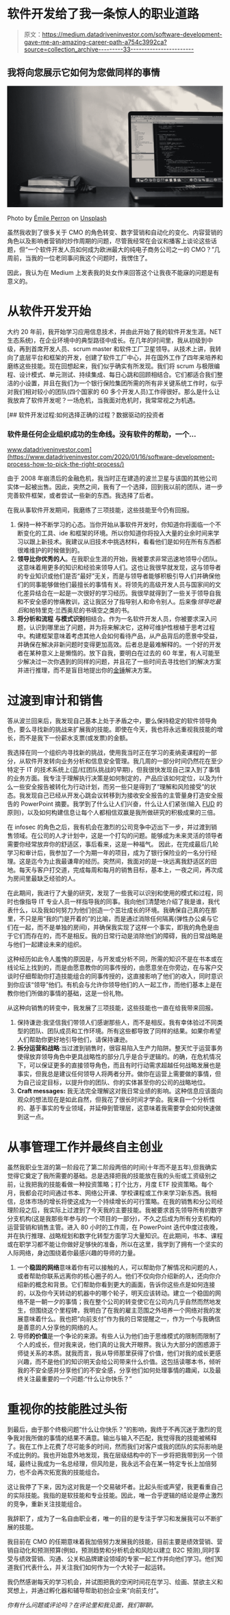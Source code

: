 # 软件开发给了我一条惊人的职业道路

> 原文：<https://medium.datadriveninvestor.com/software-development-gave-me-an-amazing-career-path-a754c3992ca?source=collection_archive---------33----------------------->

## 我将向您展示它如何为您做同样的事情

![](img/eda822505ebcef17179707ecf0831a37.png)

Photo by [Émile Perron](https://unsplash.com/@emilep?utm_source=unsplash&utm_medium=referral&utm_content=creditCopyText) on [Unsplash](https://unsplash.com/s/photos/developer?utm_source=unsplash&utm_medium=referral&utm_content=creditCopyText)

虽然我收到了很多关于 CMO 的角色转变、数字营销和自动化的变化、内容营销的角色以及影响者营销的炒作周期的问题，尽管我经常在会议和播客上谈论这些话题，但“一个软件开发人员如何成为欧洲最大的纯电子商务公司之一的 CMO？”几周前，当我的一位老同事问我这个问题时，我愣住了。

因此，我认为在 Medium 上发表我的处女作来回答这个让我夜不能寐的问题是有意义的。

# **从软件开发开始**

大约 20 年前，我开始学习应用信息技术，并由此开始了我的软件开发生涯。NET 生态系统)，在企业环境中的典型路径中成长。在几年的时间里，我从初级到中级，再到首席开发人员、scrum master 和软件工厂卫星领导。从技术上讲，我转向了底层平台和框架的开发，创建了软件工厂中心，并在国外工作了四年来培养和磨练这些技能。现在回想起来，我们似乎确实有所发现。我们将 scrum 与极限编程、设计模式、单元测试、持续集成、每日心跳和回顾相结合。它们都适合我们整洁的小设置，并且在我们为一个银行保险集团所需的所有非关键系统工作时，似乎对我们相对较小的团队(四个国家的 60 多个开发人员)工作得很好。那么是什么让我放弃了软件开发呢？一场危机，当我面对危机时，我常常视之为机遇。

[](https://www.datadriveninvestor.com/2020/01/16/software-development-process-how-to-pick-the-right-process/) [## 软件开发过程:如何选择正确的过程？数据驱动的投资者

### 软件是任何企业组织成功的生命线。没有软件的帮助，一个…

www.datadriveninvestor.com](https://www.datadriveninvestor.com/2020/01/16/software-development-process-how-to-pick-the-right-process/) 

由于 2008 年崩溃后的金融危机，我当时正在建造的波兰卫星与该国的其他公司实体一起被出售。因此，突然之间，我有了一个选择，回到我以前的团队，进一步完善软件框架，或者尝试一些新的东西。我选择了后者。

在我从事软件开发期间，我磨练了三项技能，这些技能至今仍有回报。

1.  保持一种不断学习的心态。当你开始从事软件开发时，你知道你将面临一个不断变化的工具、ide 和框架的环境。所以你知道你将投入大量的业余时间来学习以跟上新技术。我建议从旧技术中挑选材料，看看他们是如何在所有东西都很难维护的时候做到的。
2.  **领导比你优秀的人**。在我职业生涯的开始，我被要求非常迅速地领导小团队。这意味着用更多的知识和经验来领导人们。这也让我很早就发现，这与领导者的专业知识或他们是否“最好”无关，而是与领导者能够积极引导人们并确保他们的同事能够做他们最擅长的事情有关。将领先的高级开发人员与国家间的文化差异结合在一起是一次很好的学习经历。我很早就得到了一些关于领导自我和不安全感的惨痛教训，这让我区分了指导别人和命令别人。后来像*领导吃最后*和帕特里克·兰西奥尼的书填空之类的书。
3.  **将分析和流程** **与模式识别**相结合。作为一名软件开发人员，你被要求深入问题，认识到哪里出了问题，并为将来解决它，这种可维护性根植于思考过程中。构建框架意味着考虑其他人会如何看待产品，从产品背后的愿景中受益，并确保在解决非新问题时变得更加高效。后者总是最难解释的。一个好的开发者在某种意义上是懒惰的。放下自我，要明白在过去的 60 年里，有人可能至少解决过一次你遇到的同样的问题，并且花了一些时间去寻找他们的解决方案并进行推理，而不是盲目地提出你的[金锤](https://medium.com/thethursdaythought/when-all-you-have-is-a-hammer-everything-looks-like-a-nail-the-einstellung-effect-on-67ee8449f740)解决方案。

# **过渡到审计和销售**

答从波兰回来后，我发现自己基本上处于矛盾之中，要么保持稳定的软件领导角色，要么寻找新的挑战来扩展我的技能。即使在今天，我也将永远重视我技能的增长，而不是我下一份薪水支票(或发票)的金额。

我选择在同一个组织内寻找新的挑战，使用我当时正在学习的麦纳麦课程的一部分，从软件开发转向业务分析和信息安全管理。我几周的一部分时间仍然花在至少特定于 IT 的技术系统上(蓝/红团队挑战的早期)，但我很快发现自己深入到了事情的业务方面。我专注于理解执行决策是如何制定的，产品应该如何定位，以及为什么一些安全报告被转化为行动计划，而另一些只是得到了“理解和风险接受”的状态。我发现自己已经从开发心跳会议转移到为接收安全报告的主管量身打造安全报告的 PowerPoint 摘要。我学到了什么让人们兴奋，什么让人们紧张(输入 [FUD](https://en.wikipedia.org/wiki/Fear,_uncertainty,_and_doubt) 的原则)，以及如何构建信息让每个人都相信双赢是我所做研究的积极成果的三倍。

在 infosec 的角色之后，我有机会在激烈的公司竞争中迈出下一步，并过渡到销售领域。在公司的人才计划中，这是一个打勾的问题。能够成为未来灵活的领导者需要你经常放弃你的舒适区，事后看来，这是一种福气。
因此，在完成最后几轮学习和审计后，我参加了一个为期一年的项目，成为了银行保险业的一名分行经理。这是迄今为止我最谦卑的经历。突然间，我面对的是一块远离我舒适区的田地。每天与客户打交道，完成每周和每月的销售目标，基本上，一夜之间，再次成为房间里最缺乏经验的人。

在此期间，我进行了大量的研究，发现了一些我可以识别和使用的模式和过程，同时也像指导 IT 专业人员一样指导我的同事。我向他们清楚地介绍了我是谁，我代表什么，以及我如何努力为他们创造一个茁壮成长的环境。我确保自己真的在那里，不只是用“我的门是开着的”的比喻，而是通过消除任何隔离(弹性办公桌与它们在一起，而不是单独的房间)，并确保我实现了这样一个事实，即我的角色是由于它们而存在的，而不是相反。我的日常行动是消除他们的障碍，我的日常战略是与他们一起建设未来的组织。

这种经历如此令人羞愧的原因是，与开发或分析不同，所需的知识不是在书本或在线论坛上找到的，而是由愿意教你的同事传授的，由愿意坐在你旁边，在与客户交谈时仔细帮助你打造技能组合的同事传授的，这直接影响了他们的收入，同时意识到你应该“领导”他们。有机会与允许你领导他们的人一起工作，而他们基本上是在教你他们所做的事情的基础，这是一份礼物。

从这种向销售的转变中，我发展了三项技能，这些技能也一直在给我带来回报。

1.  保持谦逊:我坚信我们带领人们感谢那些人，而不是相反。我有幸体验过不同类型的团队、团队成员和工作环境。所有这些都导致了同样的结果。如果你希望人们帮助你更好地引导他们，请保持谦逊。
2.  **拆分运营和战略**:当过渡到销售时，很容易陷入生产力陷阱。整天忙于运营事务使得放弃领导角色中更具战略性的部分几乎是合乎逻辑的。的确，在危机情况下，可以保证更多的直接领导角色，而且有时行动需求超越任何战略发展也是事实，但我总是建议任何领导人将两者分开。做你在运营上需要做的事情，但为自己设定目标，以提升你的团队、你的实体甚至你的公司的战略地位。
3.  **Craft messages:** 我无法完全理解这对我日常业绩的影响。这种信息应该面向观众的想法现在是如此自然，但我花了很长时间才学会。我来自一个分析性的、基于事实的专业领域，并延伸到管理层，这意味着我需要学会如何快速做到这一点。

# **从事管理工作并最终自主创业**

虽然我职业生涯的第一阶段花了第二阶段两倍的时间(十年而不是五年),但我确实觉得它奠定了我所需要的基础。总是选择把我的技能放在我的头衔或工资级别之前，让我把我的技能看做一种投资策略；打个比方，月度 ETF 投资策略。每个月，我都会花时间通过书本、网络公开课、学校课程或工作来学习新东西。我相信，总体市场的增长将使这成为一个持续增长的可行策略。在我的销售和分公司经理阶段之后，我实际上过渡到了今天我的主要技能。我被要求首先领导所有的数字分支机构(这是我那些年参与的一个项目的一部分)，不久之后成为所有分支机构的运营营销和销售主管。进入 80 小时的工作周，在 PowerPoint 迭代中度过夜晚，并在执行推理、战略规划和数字化转型方面学习大量知识。在此期间，书本、课程或在职学习都不能让你做好足够快的准备，所以在这里，我学到了拥有一个坚实的人际网络，身边围绕着你最感兴趣的导师的力量。

1.  一个**稳固的网络**意味着你有可以接触的人，可以帮助你了解情况和问题的人，或者帮助你联系远离你的核心圈子的人。他们不仅向你介绍新的人，还向你介绍新的概念和背景。它们帮助你看到更大的画面，告诉你这些点是如何连接的，以及你今天转动的机器中的哪个轮子，明天应该转动。建立一个稳固的网络不是一朝一夕的事情；我在整个公司的转变使它在公司内几乎自然而然地发生，但围绕这个里程碑，我明白了在我的雇主范围之外培养一个网络对我的发展意味着什么。我也把“向前支付”作为我的日常提醒之一，作为一个与我确信是善意的人分享他的网络的人。
2.  导师**的价值**是一个争论的来源。有些人认为他们由于思维模式的限制而限制了个人的成长，但对我来说，他们真的让我大开眼界。我认为大部分的困惑源于师徒关系的本质。就我而言，我从导师那里获得了价值，他们对我的成长更感兴趣，而不是他们的知识明天会给公司带来什么价值。这包括读哪本书，倾听我的不安全感并分享他们的不安全感，分享他们如何处理事情的趣闻，以及最终关注最重要的一个问题:“什么让你快乐？”

# **重视你的技能胜过头衔**

到最后，由于那个终极问题“什么让你快乐？”的影响，我终于不再沉迷于激烈的竞争我对我所做的事情的结果不满意。输出与输入不匹配，我觉得我的技能被稀释了。我在工作上花费了尽可能多的时间，然而我们对客户或我的团队的实际影响是不成比例的。我也开始意外地发现，我在层级结构中的下一步将把我带到另一个领域，最终让我成为一名总经理，但风险是，我永远不会在某一特定专长上加倍努力，也不会再次拓宽我的技能组合。

这让我停了下来，因为这对我是一个交易破坏者。比起头衔或声望，我更看重自己的实际技能。我指的是软技能和专业技能。因此，唯一合乎逻辑的结论是停止激烈的竞争，重新关注技能组合。

我辞职了，成为了一名自由职业者，唯一的目的是专注于学习和发展我可以不断扩展的技能。

我目前在 CMO 的任期意味着我加倍努力发展我的技能，目前主要是绩效营销、营销自动化和预测预算(例如，预测趋势和分析机会和风险以建立 B2C 预测),同时享受与绩效营销、沟通、公关和品牌建设领域的专家一起工作并向他们学习。他们知道我们代表什么，并关注我们如何作为一个大轮子一起运转。

我仍然感谢每天的学习机会，并试图把我的空闲时间花在学习、绘画、禁欲主义和冥想上，并通过孵化器和辅导帮助初创企业来“向前支付”。

*你有什么问题或评论吗？在评论里和我见面，我们聊聊。*